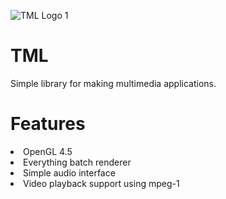 ![TML Logo 1](https://user-images.githubusercontent.com/86045205/133000137-f816cbbe-f6e2-4598-952c-0958e440dc1d.png)
# TML
Simple library for making multimedia applications.

<h1>Features</h1>
<li>OpenGL 4.5</li>
<li>Everything batch renderer</li>
<li>Simple audio interface</li>
<li>Video playback support using mpeg-1</li>

